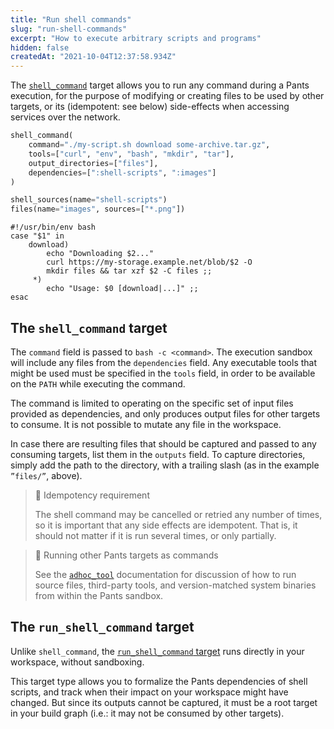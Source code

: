 ```yaml
---
title: "Run shell commands"
slug: "run-shell-commands"
excerpt: "How to execute arbitrary scripts and programs"
hidden: false
createdAt: "2021-10-04T12:37:58.934Z"
---
```


The [`shell_command`](doc:reference-shell_command) target allows you to run any command during a Pants execution, for the purpose of modifying or creating files to be used by other targets, or its (idempotent: see below) side-effects when accessing services over the network.

```python BUILD
shell_command(
    command="./my-script.sh download some-archive.tar.gz",
    tools=["curl", "env", "bash", "mkdir", "tar"],
    output_directories=["files"],
    dependencies=[":shell-scripts", ":images"]
)

shell_sources(name="shell-scripts")
files(name="images", sources=["*.png"])
```

```shell my-script.sh
#!/usr/bin/env bash
case "$1" in
    download)
        echo "Downloading $2..."
        curl https://my-storage.example.net/blob/$2 -O
        mkdir files && tar xzf $2 -C files ;;
     *)
        echo "Usage: $0 [download|...]" ;;
esac
```

## The `shell_command` target

The `command` field is passed to `bash -c <command>`. The execution sandbox will include any files from the `dependencies` field. Any executable tools that might be used must be specified in the `tools` field, in order to be available on the `PATH` while executing the command.

The command is limited to operating on the specific set of input files provided as dependencies, and only produces output files for other targets to consume. It is not possible to mutate any file in the workspace.

In case there are resulting files that should be captured and passed to any consuming targets, list them in the `outputs` field. To capture directories, simply add the path to the directory, with a trailing slash (as in the example `”files/”`, above).

> 📘 Idempotency requirement
>
> The shell command may be cancelled or retried any number of times, so it is important that any side effects are idempotent. That is, it should not matter if it is run several times, or only partially.

> 📘 Running other Pants targets as commands
>
> See the [`adhoc_tool`](doc:adhoc-tool) documentation for discussion of how to run source files, third-party tools, and version-matched system binaries from within the Pants sandbox.

## The `run_shell_command` target

Unlike `shell_command`, the [`run_shell_command` target](doc:reference-run_shell_command) runs directly in your workspace, without sandboxing.

This target type allows you to formalize the Pants dependencies of shell scripts, and track when their impact on your workspace might have changed. But since its outputs cannot be captured, it must be a root target in your build graph (i.e.: it may not be consumed by other targets).
